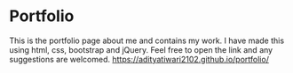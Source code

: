 # Portfolio

This is the portfolio page about me and contains my work. I have made this using html, css, bootstrap and jQuery. Feel free to open the link and any suggestions are welcomed.
https://adityatiwari2102.github.io/portfolio/
